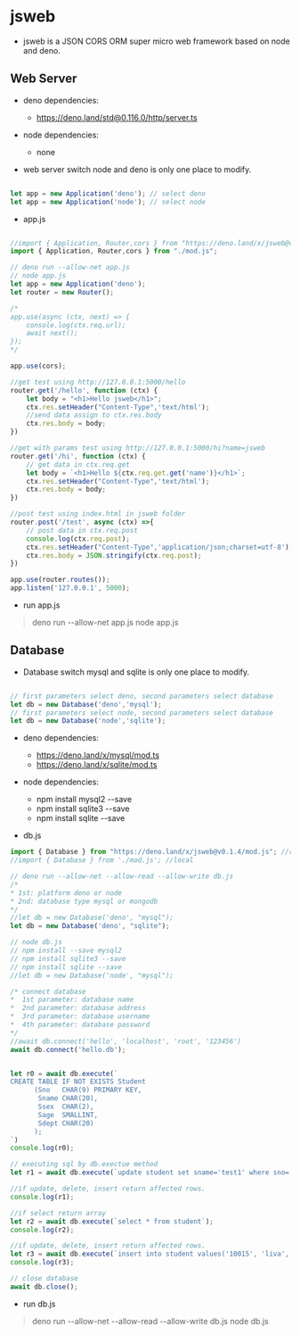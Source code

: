 # jsweb

- jsweb is a JSON CORS ORM super micro web framework based on node and deno.

## Web Server

- deno dependencies:
    - https://deno.land/std@0.116.0/http/server.ts

- node dependencies:
    - none

- web server switch node and deno is only one place to modify.
  
 ```javascript

let app = new Application('deno'); // select deno
let app = new Application('node'); // select node

``` 
- app.js

```javascript

//import { Application, Router,cors } from "https://deno.land/x/jsweb@v0.1.4/mod.js"; //remote
import { Application, Router,cors } from "./mod.js";

// deno run --allow-net app.js
// node app.js
let app = new Application('deno');
let router = new Router();

/*
app.use(async (ctx, next) => {  
    console.log(ctx.req.url);
    await next();
});
*/

app.use(cors);

//get test using http://127.0.0.1:5000/hello
router.get('/hello', function (ctx) {
    let body = "<h1>Hello jsweb</h1>";
    ctx.res.setHeader("Content-Type",'text/html');
    //send data assign to ctx.res.body
    ctx.res.body = body;
})

//get with params test using http://127.0.0.1:5000/hi?name=jsweb
router.get('/hi', function (ctx) {
    // get data in ctx.req.get
    let body = `<h1>Hello ${ctx.req.get.get('name')}</h1>`;
    ctx.res.setHeader("Content-Type",'text/html');
    ctx.res.body = body;
})

//post test using index.html in jsweb folder
router.post('/test', async (ctx) =>{
    // post data in ctx.req.post
    console.log(ctx.req.post);
    ctx.res.setHeader("Content-Type",'application/json;charset=utf-8');
    ctx.res.body = JSON.stringify(ctx.req.post);
})

app.use(router.routes());
app.listen('127.0.0.1', 5000);

```

- run app.js
> deno run --allow-net app.js
> node app.js

## Database

- Database switch mysql and sqlite is only one place to modify.

```javascript

// first parameters select deno, second parameters select database
let db = new Database('deno','mysql'); 
// first parameters select node, second parameters select database
let db = new Database('node','sqlite'); 

```

- deno dependencies:
    - https://deno.land/x/mysql/mod.ts
    - https://deno.land/x/sqlite/mod.ts

- node dependencies:
    - npm install mysql2 --save
    - npm install sqlite3 --save
    - npm install sqlite --save 

- db.js

```javascript
import { Database } from "https://deno.land/x/jsweb@v0.1.4/mod.js"; //remote
//import { Database } from './mod.js'; //local

// deno run --allow-net --allow-read --allow-write db.js
/* 
* 1st: platform deno or node
* 2nd: database type mysql or mongodb
*/
//let db = new Database('deno', "mysql");
let db = new Database('deno', "sqlite");

// node db.js
// npm install --save mysql2
// npm install sqlite3 --save
// npm install sqlite --save
//let db = new Database('node', "mysql");

/* connect database
*  1st parameter: database name
*  2nd parameter: database address
*  3rd parameter: database username
*  4th parameter: database password
*/
//await db.connect('hello', 'localhost', 'root', '123456')
await db.connect('hello.db');


let r0 = await db.execute(`
CREATE TABLE IF NOT EXISTS Student          
      (Sno   CHAR(9) PRIMARY KEY,                   
       Sname CHAR(20),
       Ssex  CHAR(2),
       Sage  SMALLINT,
       Sdept CHAR(20)
      ); 
`)
console.log(r0);

// executing sql by db.exectue method
let r1 = await db.execute(`update student set sname='test1' where sno='10001'`);

//if update, delete, insert return affected rows. 
console.log(r1);

//if select return array
let r2 = await db.execute(`select * from student`);
console.log(r2);

//if update, delete, insert return affected rows. 
let r3 = await db.execute(`insert into student values('10015', 'liva', '男', 25, 'cs')`);
console.log(r3);

// close database
await db.close();

```

- run db.js
> deno run --allow-net --allow-read --allow-write db.js
> node db.js